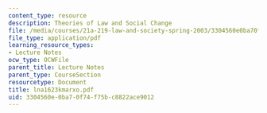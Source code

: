 ```yaml
---
content_type: resource
description: Theories of Law and Social Change
file: /media/courses/21a-219-law-and-society-spring-2003/3304560e0ba70f74f75bc8822ace9012_lna1623kmarxo.pdf
file_type: application/pdf
learning_resource_types:
- Lecture Notes
ocw_type: OCWFile
parent_title: Lecture Notes
parent_type: CourseSection
resourcetype: Document
title: lna1623kmarxo.pdf
uid: 3304560e-0ba7-0f74-f75b-c8822ace9012
---
```


